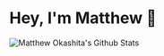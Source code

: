# Hey, I'm Matthew 👋

<!--![Matthew Okashita's Github Stats](https://github-readme-stats.vercel.app/api?username=soupyzinc&hide=contribs&count_private=true&show_icons=true&theme=dark&icon_color=FEFEFE)-->
![Matthew Okashita's Github Stats](https://github-readme-stats.vercel.app/api?username=soupyzinc&hide=contribs&count_private=true&show_icons=true&theme=dark&icon_color=FEFEFE&bg_color=0E1117)
